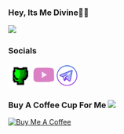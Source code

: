 ### Hey, Its Me Divine🙋‍♂️ 

<!--
**dxvine/dxvine** is a ✨ _special_ ✨ repository because its `README.md` (this file) appears on your GitHub profile.

Here are some ideas to get you started:

- 🔭 I’m currently working on ...
- 🌱 I’m currently learning ...
- 👯 I’m looking to collaborate on ...
- 🤔 I’m looking for help with ...
- 💬 Ask me about ...
- 📫 How to reach me: ...
- 😄 Pronouns: ...
- ⚡ Fun fact: ...
-->




  
![](https://komarev.com/ghpvc/?username=dxvine&color=brightgreen)
  

  ### Socials 

  

 <a href="https://github.com/dxvine"> 

   <img align="left" alt="Divine GitHub" width="50" src="https://github.com/1337Xcode/1337Xcode/blob/main/Assets/Octocat.webp" /> 

 </a> 

 <a href="https://youtube.com/channel/UCh8qYnxFVB3bd4Kzhwdat0w"> 

   <img align="left" alt="Divine YouTube" width="45" src="https://github.com/1337Xcode/1337Xcode/blob/main/Assets/Youtube.webp" /> 

 </a> 

 <a href="https://t.me/dxvine"> 

   <img align="left" alt="Divine Telegram" width="50" src="https://github.com/1337Xcode/1337Xcode/blob/main/Assets/Telegram.webp" /> 

 </a> 

 <br /> 

 <br /> 

 <br />

  

 ###  Buy A Coffee Cup For Me <img src="https://github.com/1337Xcode/1337Xcode/blob/main/Assets/Lemons.webp" width="50">    

 <a href="https://www.buymeacoffee.com/dxvine" target="_blank"><img src="https://cdn.buymeacoffee.com/buttons/v2/default-yellow.png" alt="Buy Me A Coffee" width="150" ></a>  

  

  <br />
